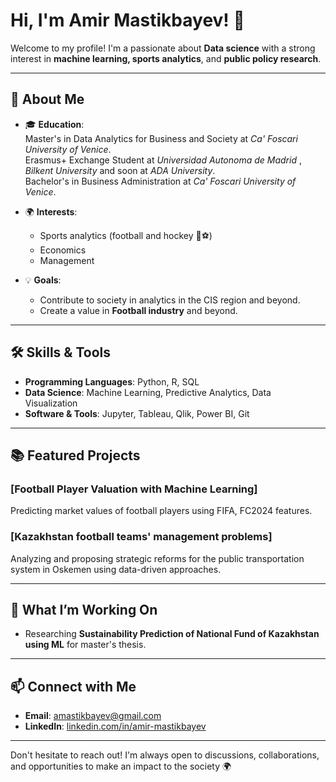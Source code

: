 # Hi, I'm Amir Mastikbayev! 👋

Welcome to my profile! I'm a passionate about **Data science** with a strong interest in **machine learning, sports analytics**, and **public policy research**. 

---

## 🚀 About Me
- 🎓 **Education**:  
  Master's in Data Analytics for Business and Society at *Ca' Foscari University of Venice*.  
  Erasmus+ Exchange Student at *Universidad Autonoma de Madrid* , *Bilkent University* and soon at *ADA University*.  
  Bachelor's in Business Administration at *Ca' Foscari University of Venice*.  

- 🌍 **Interests**:  
  - Sports analytics (football and hockey 🏒⚽️)
  - Economics
  - Management  

- 💡 **Goals**:  
  - Contribute to society in analytics in the CIS region and beyond.   
  - Create a value in **Football industry** and beyond.

---

## 🛠️ Skills & Tools
- **Programming Languages**: Python, R, SQL  
- **Data Science**: Machine Learning, Predictive Analytics, Data Visualization  
- **Software & Tools**: Jupyter, Tableau, Qlik, Power BI, Git  

---

## 📚 Featured Projects
### [Football Player Valuation with Machine Learning]
Predicting market values of football players using FIFA, FC2024 features.

### [Kazakhstan football teams' management problems]
Analyzing and proposing strategic reforms for the public transportation system in Oskemen using data-driven approaches.

---

## 🌟 What I’m Working On 
- Researching **Sustainability Prediction of National Fund of Kazakhstan using ML** for master's thesis. 
---

## 📫 Connect with Me
- **Email**: [amastikbayev@gmail.com](mailto:amastikbayev@gmail.com)  
- **LinkedIn**: [linkedin.com/in/amir-mastikbayev](https://www.linkedin.com/in/mastikbayev)  

---

Don't hesitate to reach out! I'm always open to discussions, collaborations, and opportunities to make an impact to the society 🌍
